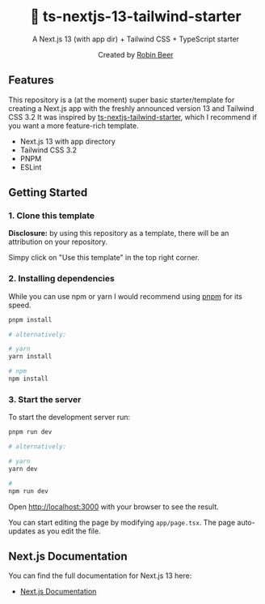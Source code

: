 <div align="center">
  <h1>🔋 ts-nextjs-13-tailwind-starter</h1>
  <p>A Next.js 13 (with app dir) + Tailwind CSS + TypeScript starter</p>
  <p>Created by <a href="https://robin.beer.com">Robin Beer</a></p>
</div>

## Features

This repository is a (at the moment) super basic starter/template for creating a Next.js app with the freshly announced version 13 and Tailwind CSS 3.2
It was inspired by [ts-nextjs-tailwind-starter](https://github.com/theodorusclarence/ts-nextjs-tailwind-starter), which I recommend if you want a more feature-rich template.

 - Next.js 13 with app directory
 - Tailwind CSS 3.2
 - PNPM
 - ESLint

## Getting Started

### 1. Clone this template

**Disclosure:** by using this repository as a template, there will be an attribution on your repository.

Simpy click on "Use this template" in the top right corner.

### 2. Installing dependencies

While you can use npm or yarn I would recommend using [pnpm](https://pnpm.io) for its speed.

```bash
pnpm install

# alternatively:

# yarn
yarn install

# npm
npm install
```

### 3. Start the server
To start the development server run:

```bash
pnpm run dev

# alternatively:

# yarn 
yarn dev

#
npm run dev
```

Open [http://localhost:3000](http://localhost:3000) with your browser to see the result.

You can start editing the page by modifying `app/page.tsx`. The page auto-updates as you edit the file.


## Next.js Documentation


You can find the full documentation for Next.js 13 here:

- [Next.js Documentation](https://beta.nextjs.org/docs)
